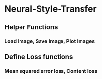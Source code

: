 # Neural-Style-Transfer
## Helper Functions
### Load Image, Save Image, Plot Images
## Define Loss functions
### Mean squared error loss, Content loss
